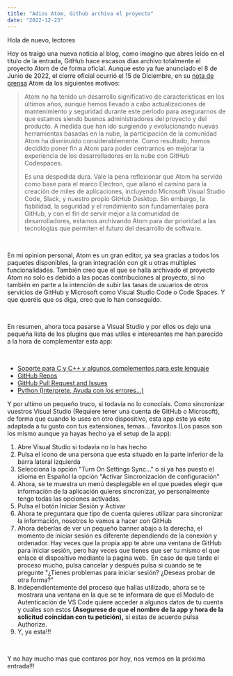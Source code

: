 ```yaml
---
title: "Adios Atom, Github archiva el proyecto"
date: "2022-12-23"
---
```


Hola de nuevo, lectores

Hoy os traigo una nueva noticia al blog, como imagino que abres leído en el titulo de la entrada, GitHub hace escasos dias archivo totalmente el proyecto Atom de de forma oficial. Aunque esto ya fue anunciado el 8 de Junio de 2022, el cierre oficial ocurrió el 15 de Diciembre, en su [nota de prensa](https://github.blog/2022-06-08-sunsetting-atom/) Atom da los siguientes motivos:

> Atom no ha tenido un desarrollo significativo de características en los últimos años, aunque hemos llevado a cabo actualizaciones de mantenimiento y seguridad durante este período para asegurarnos de que estamos siendo buenos administradores del proyecto y del producto. A medida que han ido surgiendo y evolucionando nuevas herramientas basadas en la nube, la participación de la comunidad Atom ha disminuido considerablemente. Como resultado, hemos decidido poner fin a Atom para poder centrarnos en mejorar la experiencia de los desarrolladores en la nube con GitHub Codespaces.
> 
> Es una despedida dura. Vale la pena reflexionar que Atom ha servido como base para el marco Electron, que allanó el camino para la creación de miles de aplicaciones, incluyendo Microsoft Visual Studio Code, Slack, y nuestro propio GitHub Desktop. Sin embargo, la fiabilidad, la seguridad y el rendimiento son fundamentales para GitHub, y con el fin de servir mejor a la comunidad de desarrolladores, estamos archivando Atom para dar prioridad a las tecnologías que permiten el futuro del desarrollo de software.

 

En mi opinion personal, Atom es un gran editor, ya sea gracias a todos los paquetes disponibles, la gran integración con git u otras multiples funcionalidades. También creo que el que se halla archivado el proyecto Atom no solo es debido a las pocas contribuciones al proyecto, si no también en parte a la intención de subir las tasas de usuarios de otros servicios de GitHub y Microsoft como Visual Studio Code o Code Spaces. Y que queréis que os diga, creo que lo han conseguido.

 

En resumen, ahora toca pasarse a Visual Studio y por ellos os dejo una pequeña lista de los plugins que mas utiles e interesantes me han parecido a la hora de complementar esta app:

 

- [Soporte para C y C++ y algunos complementos para este lenguaje](https://marketplace.visualstudio.com/items?itemName=ms-vscode.cpptools-extension-pack)
- [GitHub Repos](https://marketplace.visualstudio.com/items?itemName=GitHub.remotehub)
- [GitHub Pull Request and Issues](https://marketplace.visualstudio.com/items?itemName=GitHub.vscode-pull-request-github)
- [Python (Interprete, Ayuda con los errores...)](https://marketplace.visualstudio.com/items?itemName=ms-python.python)

Y por ultimo un pequeño truco, si todavía no lo conocíais. Como sincronizar vuestros Visual Studio (Requiere tener una cuenta de GitHub o Microsoft), de forma que cuando lo uses en otro dispositivo, esta app este ya este adaptada a tu gusto con tus extensiones, temas... favoritos (Los pasos son los mismo aunque ya hayas hecho ya el setup de la app):

1. Abre Visual Studio si todavía no lo has hecho
2. Pulsa el icono de una persona que esta situado en la parte inferior de la barra lateral izquierda
3. Selecciona la opción "Turn On Settings Sync..." o si ya has puesto el idioma en Español la opción "Activar Sincronización de configuración"
4. Ahora, se te muestra un menú desplegable en el que puedes elegir que información de la aplicación quieres sincronizar, yo personalmente tengo todas las opciones activadas.
5. Pulsa el botón Iniciar Sesión y Activar
6. Ahora te preguntara que tipo de cuenta quieres utilizar para sincronizar la información, nosotros lo vamos a hacer con GitHub
7. Ahora deberías de ver un pequeño banner abajo a la derecha, el momento de iniciar sesión es diferente dependiendo de la conexión y ordenador. Hay veces que la propia app te abre una ventana de GitHub para iniciar sesión, pero hay veces que tienes que ser tu mismo el que enlace el dispositivo mediante la pagina web.  En caso de que tarde el proceso mucho, pulsa cancelar y después pulsa si cuando se te pregunte "¿Tienes problemas para iniciar sesión? ¿Deseas probar de otra forma?"
8. Independientemente del proceso que hallas utilizado, ahora se te mostrara una ventana en la que se te informara de que el Modulo de Autenticación de VS Code quiere acceder a algunos datos de tu cuenta y cuales son estos **(Asegurese de que el nombre de la app y hora de la solicitud coincidan con tu petición),** si estas de acuerdo pulsa Authorize.
9. Y, ya esta!!!

 

Y no hay mucho mas que contaros por hoy, nos vemos en la próxima entrada!!!
